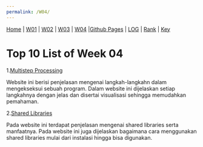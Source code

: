 ```yaml
---
permalink: /W04/
---
```

[Home](https://ranianhanami.github.io/os211/) | [W01](https://ranianhanami.github.io/os211/W01/) | [W02](https://ranianhanami.github.io/os211/W02/) | [W03](https://ranianhanami.github.io/os211/W03/) | [W04](https://ranianhanami.github.io/os211/W04/) |[Github Pages](https://github.com/ranianhanami/os211) | [LOG](https://github.com/ranianhanami/os211/blob/master/TXT/mylog.txt) | [Rank](TXT/myrank.txt) | [Key](TXT/mypubkey.txt) 

# Top 10 List of Week 04

1.[Multistep Processing](https://www.geeksforgeeks.org/multistep-processing-of-a-user-program/#:~:text=As%20the%20program%20to%20be,for%20execution%20on%20the%20CPU.)

Website ini berisi penjelasan mengenai langkah-langkahn dalam mengekseksui sebuah program. Dalam website ini dijelaskan setiap langkahnya dengan jelas dan disertai visualisasi sehingga memudahkan pemahaman.

2.[Shared Libraries](https://tldp.org/HOWTO/Program-Library-HOWTO/shared-libraries.html)

Pada website ini terdapat penjelasan mengenai shared libraries serta manfaatnya. Pada website ini juga dijelaskan bagaimana cara menggunakan shared libraries mulai dari instalasi hingga bisa digunakan.
